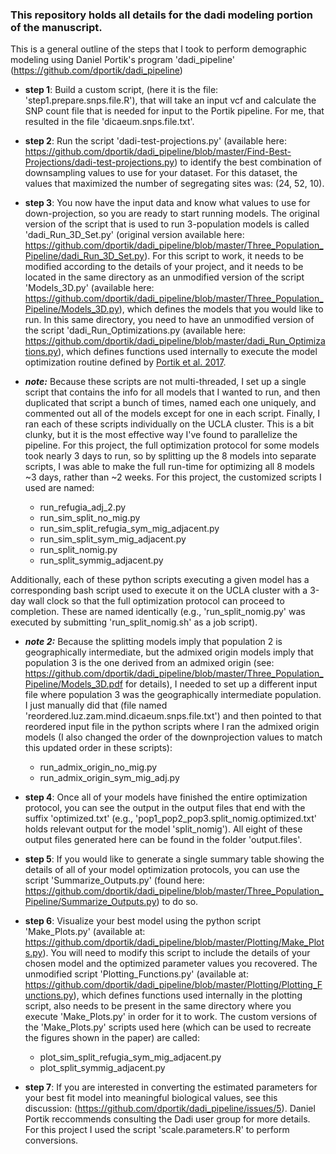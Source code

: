 ### This repository holds all details for the dadi modeling portion of the manuscript.

This is a general outline of the steps that I took to perform demographic modeling using Daniel Portik's program 'dadi_pipeline' (https://github.com/dportik/dadi_pipeline)

- **step 1**: Build a custom script, (here it is the file: 'step1.prepare.snps.file.R'), that will take an input vcf and calculate the SNP count file that is needed for input to the Portik pipeline. For me, that resulted in the file 'dicaeum.snps.file.txt'.
          
- **step 2**: Run the script 'dadi-test-projections.py' (available here: https://github.com/dportik/dadi_pipeline/blob/master/Find-Best-Projections/dadi-test-projections.py) to identify the best combination of downsampling values to use for your dataset. For this dataset, the values that maximized the number of segregating sites was: (24, 52, 10).

- **step 3**: You now have the input data and know what values to use for down-projection, so you are ready to start running models. The original version of the script that is used to run 3-population models is called 'dadi_Run_3D_Set.py' (original version available here: https://github.com/dportik/dadi_pipeline/blob/master/Three_Population_Pipeline/dadi_Run_3D_Set.py). For this script to work, it needs to be modified according to the details of your project, and it needs to be located in the same directory as an unmodified version of the script 'Models_3D.py' (available here: https://github.com/dportik/dadi_pipeline/blob/master/Three_Population_Pipeline/Models_3D.py), which defines the models that you would like to run. In this same directory, you need to have an unmodified version of the script 'dadi_Run_Optimizations.py (available here: https://github.com/dportik/dadi_pipeline/blob/master/dadi_Run_Optimizations.py), which defines functions used internally to execute the model optimization routine defined by [Portik et al. 2017](https://onlinelibrary.wiley.com/doi/full/10.1111/mec.14266).

- ***note:*** Because these scripts are not multi-threaded, I set up a single script that contains the info for all models that I wanted to run, and then duplicated that script a bunch of times, named each one uniquely, and commented out all of the models except for one in each script. Finally, I ran each of these scripts individually on the UCLA cluster. This is a bit clunky, but it is the most effective way I've found to parallelize the pipeline. For this project, the full optimization protocol for some models took nearly 3 days to run, so by splitting up the 8 models into separate scripts, I was able to make the full run-time for optimizing all 8 models ~3 days, rather than ~2 weeks. For this project, the customized scripts I used are named:
   * run_refugia_adj_2.py
   * run_sim_split_no_mig.py
   * run_sim_split_refugia_sym_mig_adjacent.py
   * run_sim_split_sym_mig_adjacent.py
   * run_split_nomig.py
   * run_split_symmig_adjacent.py

Additionally, each of these python scripts executing a given model has a corresponding bash script used to execute it on the UCLA cluster with a 3-day wall clock so that the full optimization protocol can proceed to completion. These are named identically (e.g., 'run_split_nomig.py' was executed by submitting 'run_split_nomig.sh' as a job script).

- ***note 2:*** Because the splitting models imply that population 2 is geographically intermediate, but the admixed origin models imply that population 3 is the one derived from an admixed origin (see: https://github.com/dportik/dadi_pipeline/blob/master/Three_Population_Pipeline/Models_3D.pdf for details), I needed to set up a different input file where population 3 was the geographically intermediate population. I just manually did that (file named 'reordered.luz.zam.mind.dicaeum.snps.file.txt') and then pointed to that reordered input file in the python scripts where I ran the admixed origin models (I also changed the order of the downprojection values to match this updated order in these scripts):
    * run_admix_origin_no_mig.py
    * run_admix_origin_sym_mig_adj.py
          
- **step 4**: Once all of your models have finished the entire optimization protocol, you can see the output in the output files that end with the suffix 'optimized.txt' (e.g., 'pop1_pop2_pop3.split_nomig.optimized.txt' holds relevant output for the model 'split_nomig'). All eight of these output files generated here can be found in the folder 'output.files'.

- **step 5**: If you would like to generate a single summary table showing the details of all of your model optimization protocols, you can use the script 'Summarize_Outputs.py' (found here: https://github.com/dportik/dadi_pipeline/blob/master/Three_Population_Pipeline/Summarize_Outputs.py) to do so. 
          
- **step 6**: Visualize your best model using the python script 'Make_Plots.py' (available at: https://github.com/dportik/dadi_pipeline/blob/master/Plotting/Make_Plots.py). You will need to modify this script to include the details of your chosen model and the optimized parameter values you recovered. The unmodified script 'Plotting_Functions.py' (available at: https://github.com/dportik/dadi_pipeline/blob/master/Plotting/Plotting_Functions.py), which defines functions used internally in the plotting script, also needs to be present in the same directory where you execute 'Make_Plots.py' in order for it to work. The custom versions of the 'Make_Plots.py' scripts used here (which can be used to recreate the figures shown in the paper) are called:
    * plot_sim_split_refugia_sym_mig_adjacent.py
    * plot_split_symmig_adjacent.py
          
- **step 7**: If you are interested in converting the estimated parameters for your best fit model into meaningful biological values,
          see this discussion: (https://github.com/dportik/dadi_pipeline/issues/5). Daniel Portik reccommends consulting the Dadi
          user group for more details. For this project I used the script 'scale.parameters.R' to perform conversions.
          
